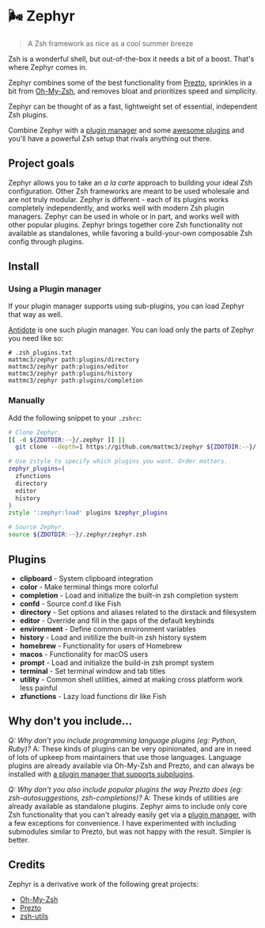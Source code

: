 # :wind_face: Zephyr

> A Zsh framework as nice as a cool summer breeze

Zsh is a wonderful shell, but out-of-the-box it needs a bit of a boost. That's where Zephyr comes in.

Zephyr combines some of the best functionality from [Prezto][prezto], sprinkles in a bit from [Oh-My-Zsh][ohmyzsh], and removes bloat and prioritizes speed and simplicity.

Zephyr can be thought of as a fast, lightweight set of essential, independent Zsh plugins.

Combine Zephyr with a [plugin manager][antidote] and some [awesome plugins](https://github.com/unixorn/awesome-zsh-plugins) and you'll have a powerful Zsh setup that rivals anything out there.

## Project goals

Zephyr allows you to take an _a la carte_ approach to building your ideal Zsh configuration. Other Zsh frameworks are meant to be used wholesale and are not truly modular. Zephyr is different - each of its plugins works completely independently, and works well with modern Zsh plugin managers. Zephyr can be used in whole or in part, and works well with other popular plugins. Zephyr brings together core Zsh functionality not available as standalones, while favoring a build-your-own composable Zsh config through plugins.

## Install

### Using a Plugin manager

If your plugin manager supports using sub-plugins, you can load Zephyr that way as well.

[Antidote][antidote] is one such plugin manager. You can load only the parts of Zephyr you need like so:

```shell
# .zsh_plugins.txt
mattmc3/zephyr path:plugins/directory
mattmc3/zephyr path:plugins/editor
mattmc3/zephyr path:plugins/history
mattmc3/zephyr path:plugins/completion
```

### Manually

Add the following snippet to your `.zshrc`:

```zsh
# Clone Zephyr.
[[ -d ${ZDOTDIR:-~}/.zephyr ]] ||
  git clone --depth=1 https://github.com/mattmc3/zephyr ${ZDOTDIR:-~}/.zephyr

# Use zstyle to specify which plugins you want. Order matters.
zephyr_plugins=(
  zfunctions
  directory
  editor
  history
)
zstyle ':zephyr:load' plugins $zephyr_plugins

# Source Zephyr.
source ${ZDOTDIR:-~}/.zephyr/zephyr.zsh
```

## Plugins

- **clipboard** - System clipboard integration
- **color** - Make terminal things more colorful
- **completion** - Load and initialize the built-in zsh completion system
- **confd** - Source conf.d like Fish
- **directory** - Set options and aliases related to the dirstack and filesystem
- **editor** - Override and fill in the gaps of the default keybinds
- **environment** - Define common environment variables
- **history** - Load and initilize the built-in zsh history system
- **homebrew** - Functionality for users of Homebrew
- **macos** - Functionality for macOS users
- **prompt** - Load and initialize the build-in zsh prompt system
- **terminal** - Set terminal window and tab titles
- **utility** - Common shell utilities, aimed at making cross platform work less painful
- **zfunctions** - Lazy load functions dir like Fish

## Why don't you include...

_Q: Why don't you include programming language plugins (eg: Python, Ruby)?_
A: These kinds of plugins can be very opinionated, and are in need of lots of upkeep from maintainers that use those languages. Language plugins are already available via Oh-My-Zsh and Prezto, and can always be installed with [a plugin manager that supports subplugins][antidote].

_Q: Why don't you also include popular plugins the way Prezto does (eg: zsh-autosuggestions, zsh-completions)?_
A: These kinds of utilities are already available as standalone plugins. Zephyr aims to include only core Zsh functionality that you can't already easily get via a [plugin manager][antidote], with a few exceptions for convenience. I have experimented with including submodules similar to Prezto, but was not happy with the result. Simpler is better.

## Credits

Zephyr is a derivative work of the following great projects:

- [Oh-My-Zsh][ohmyzsh]
- [Prezto][prezto]
- [zsh-utils][zsh-utils]


[antidote]: https://getantidote.github.io
[ohmyzsh]: https://github.com/ohmyzsh/ohmyzsh
[prezto]: https://github.com/sorin-ionescu/prezto
[zsh-utils]: https://github.com/belak/zsh-utils
